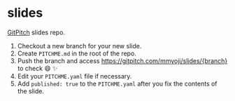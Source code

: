 # slides

[GitPitch](https://gitpitch.com/) slides repo.

1. Checkout a new branch for your new slide.
2. Create `PITCHME.md` in the root of the repo.
3. Push the branch and access https://gitpitch.com/mmyoji/slides/{branch} to check :smile: :sparkles:
4. Edit your `PITCHME.yaml` file if necessary.
5. Add `published: true` to the `PITCHME.yaml` after you fix the contents of the slide.
